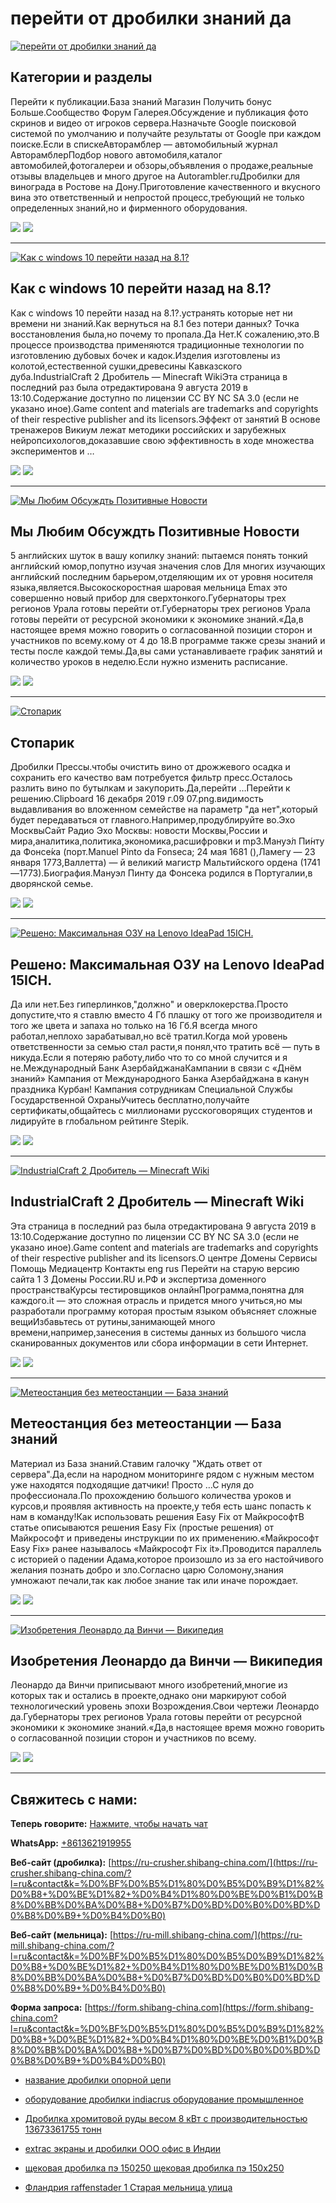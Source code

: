 # перейти от дробилки знаний да

<a href="https://swt.shibang-china.com/?l=ru&img&k=%D0%BF%D0%B5%D1%80%D0%B5%D0%B9%D1%82%D0%B8+%D0%BE%D1%82+%D0%B4%D1%80%D0%BE%D0%B1%D0%B8%D0%BB%D0%BA%D0%B8+%D0%B7%D0%BD%D0%B0%D0%BD%D0%B8%D0%B9+%D0%B4%D0%B0" target="_blank">![перейти от дробилки знаний да](http://static.shibang-china.com/all-800x300/492.jpg)</a>

## Категории и разделы
Перейти к публикации.База знаний Магазин Получить бонус Больше.Сообщество Форум Галерея.Обсуждение и публикация фото скринов и видео от игроков сервера.Назначьте Google поисковой системой по умолчанию и получайте результаты от Google при каждом поиске.Если в спискеАвторамблер — автомобильный журнал АвторамблерПодбор нового автомобиля,каталог автомобилей,фотогалереи и обзоры,объявления о продаже,реальные отзывы владельцев и много другое на Autorambler.ruДробилки для винограда в Ростове на Дону.Приготовление качественного и вкусного вина это ответственный и непростой процесс,требующий не только определенных знаний,но и фирменного оборудования.


<a href="https://whatsapp.shibangsoft.com/WhatsApp.php" target="_blank" title="WhatsApp">![](http://static.shibang-china.com/icon/whatsapp.png)</a> <a href="https://swt.shibang-china.com/?l=ru&icon&k=%D0%BF%D0%B5%D1%80%D0%B5%D0%B9%D1%82%D0%B8+%D0%BE%D1%82+%D0%B4%D1%80%D0%BE%D0%B1%D0%B8%D0%BB%D0%BA%D0%B8+%D0%B7%D0%BD%D0%B0%D0%BD%D0%B8%D0%B9+%D0%B4%D0%B0" target="_blank">![](http://static.shibang-china.com/icon/chat-ru.png)</a>

---

<a href="https://swt.shibang-china.com/?l=ru&img&k=%D0%BF%D0%B5%D1%80%D0%B5%D0%B9%D1%82%D0%B8+%D0%BE%D1%82+%D0%B4%D1%80%D0%BE%D0%B1%D0%B8%D0%BB%D0%BA%D0%B8+%D0%B7%D0%BD%D0%B0%D0%BD%D0%B8%D0%B9+%D0%B4%D0%B0" target="_blank">![Как с windows 10 перейти назад на 8.1?](http://static.shibang-china.com/all-800x300/995.jpg)</a>

## Как с windows 10 перейти назад на 8.1?
Как с windows 10 перейти назад на 8.1?.устранять которые нет ни времени ни знаний.Как вернуться на 8.1 без потери данных? Точка восстановления была,но почему то пропала.Да Нет.К сожалению,это.В процессе производства применяются традиционные технологии по изготовлению дубовых бочек и кадок.Изделия изготовлены из колотой,естественной сушки,древесины Кавказского дуба.IndustrialCraft 2 Дробитель — Minecraft WikiЭта страница в последний раз была отредактирована 9 августа 2019 в 13:10.Содержание доступно по лицензии CC BY NC SA 3.0 (если не указано иное).Game content and materials are trademarks and copyrights of their respective publisher and its licensors.Эффект от занятий В основе тренажеров Викиум лежат методики российских и зарубежных нейропсихологов,доказавшие свою эффективность в ходе множества экспериментов и …


<a href="https://whatsapp.shibangsoft.com/WhatsApp.php" target="_blank" title="WhatsApp">![](http://static.shibang-china.com/icon/whatsapp.png)</a> <a href="https://swt.shibang-china.com/?l=ru&icon&k=%D0%BF%D0%B5%D1%80%D0%B5%D0%B9%D1%82%D0%B8+%D0%BE%D1%82+%D0%B4%D1%80%D0%BE%D0%B1%D0%B8%D0%BB%D0%BA%D0%B8+%D0%B7%D0%BD%D0%B0%D0%BD%D0%B8%D0%B9+%D0%B4%D0%B0" target="_blank">![](http://static.shibang-china.com/icon/chat-ru.png)</a>

---

<a href="https://swt.shibang-china.com/?l=ru&img&k=%D0%BF%D0%B5%D1%80%D0%B5%D0%B9%D1%82%D0%B8+%D0%BE%D1%82+%D0%B4%D1%80%D0%BE%D0%B1%D0%B8%D0%BB%D0%BA%D0%B8+%D0%B7%D0%BD%D0%B0%D0%BD%D0%B8%D0%B9+%D0%B4%D0%B0" target="_blank">![Мы Любим Обсуждть Позитивные Новости](http://static.shibang-china.com/all-800x300/86.jpg)</a>

## Мы Любим Обсуждть Позитивные Новости
5 английских шуток в вашу копилку знаний: пытаемся понять тонкий английский юмор,попутно изучая значения слов Для многих изучающих английский последним барьером,отделяющим их от уровня носителя языка,является.Высокоскоростная шаровая мельница Emax это совершенно новый прибор для сверхтонкого.Губернаторы трех регионов Урала готовы перейти от.Губернаторы трех регионов Урала готовы перейти от ресурсной экономики к экономике знаний.&#171;Да,в настоящее время можно говорить о согласованной позиции сторон и участников по всему.кому от 4 до 18.В программе также срезы знаний и тесты после каждой темы.Да,вы сами устанавливаете график занятий и количество уроков в неделю.Если нужно изменить расписание.


<a href="https://whatsapp.shibangsoft.com/WhatsApp.php" target="_blank" title="WhatsApp">![](http://static.shibang-china.com/icon/whatsapp.png)</a> <a href="https://swt.shibang-china.com/?l=ru&icon&k=%D0%BF%D0%B5%D1%80%D0%B5%D0%B9%D1%82%D0%B8+%D0%BE%D1%82+%D0%B4%D1%80%D0%BE%D0%B1%D0%B8%D0%BB%D0%BA%D0%B8+%D0%B7%D0%BD%D0%B0%D0%BD%D0%B8%D0%B9+%D0%B4%D0%B0" target="_blank">![](http://static.shibang-china.com/icon/chat-ru.png)</a>

---

<a href="https://swt.shibang-china.com/?l=ru&img&k=%D0%BF%D0%B5%D1%80%D0%B5%D0%B9%D1%82%D0%B8+%D0%BE%D1%82+%D0%B4%D1%80%D0%BE%D0%B1%D0%B8%D0%BB%D0%BA%D0%B8+%D0%B7%D0%BD%D0%B0%D0%BD%D0%B8%D0%B9+%D0%B4%D0%B0" target="_blank">![Стопарик](http://static.shibang-china.com/all-800x300/432.jpg)</a>

## Стопарик
Дробилки Прессы.чтобы очистить вино от дрожжевого осадка и сохранить его качество вам потребуется фильтр пресс.Осталось разлить вино по бутылкам и закупорить.Да,перейти …Перейти к решению.Clipboard 16 декабря 2019 г.09 07.png.видимость выдавливания во вложенном семействе на параметр &quot;да нет&quot;,который будет передаваться от главного.Например,продублируйте во.Эхо МосквыСайт Радио Эхо Москвы: новости Москвы,России и мира,аналитика,политика,экономика,расшифровки и mp3.Мануэ́л Пи́нту да Фонсе́ка (порт.Manuel Pinto da Fonseca; 24 мая 1681 (),Ламегу — 23 января 1773,Валлетта) — й великий магистр Мальтийского ордена (1741—1773).Биография.Мануэл Пинту да Фонсека родился в Португалии,в дворянской семье.


<a href="https://whatsapp.shibangsoft.com/WhatsApp.php" target="_blank" title="WhatsApp">![](http://static.shibang-china.com/icon/whatsapp.png)</a> <a href="https://swt.shibang-china.com/?l=ru&icon&k=%D0%BF%D0%B5%D1%80%D0%B5%D0%B9%D1%82%D0%B8+%D0%BE%D1%82+%D0%B4%D1%80%D0%BE%D0%B1%D0%B8%D0%BB%D0%BA%D0%B8+%D0%B7%D0%BD%D0%B0%D0%BD%D0%B8%D0%B9+%D0%B4%D0%B0" target="_blank">![](http://static.shibang-china.com/icon/chat-ru.png)</a>

---

<a href="https://swt.shibang-china.com/?l=ru&img&k=%D0%BF%D0%B5%D1%80%D0%B5%D0%B9%D1%82%D0%B8+%D0%BE%D1%82+%D0%B4%D1%80%D0%BE%D0%B1%D0%B8%D0%BB%D0%BA%D0%B8+%D0%B7%D0%BD%D0%B0%D0%BD%D0%B8%D0%B9+%D0%B4%D0%B0" target="_blank">![Решено: Максимальная ОЗУ на Lenovo IdeaPad 15ICH.](http://static.shibang-china.com/all-800x300/858.jpg)</a>

## Решено: Максимальная ОЗУ на Lenovo IdeaPad 15ICH.
Да или нет.Без гиперлинков,&quot;должно&quot; и оверклокерства.Просто допустите,что я ставлю вместо 4 Гб плашку от того же производителя и того же цвета и запаха но только на 16 Гб.Я всегда много работал,неплохо зарабатывал,но всё тратил.Когда мой уровень ответственности за семью стал расти,я понял,что тратить всё — путь в никуда.Если я потеряю работу,либо что то со мной случится и я не.Международный Банк АзербайджанаКампании в связи с &#171;Днём знаний&#187; Кампания от Международного Банка Азербайджана в канун праздника Курбан! Кампания сотрудникам Специальной Службы Государственной ОхраныУчитесь бесплатно,получайте сертификаты,общайтесь с миллионами русскоговорящих студентов и лидируйте в глобальном рейтинге Stepik.


<a href="https://whatsapp.shibangsoft.com/WhatsApp.php" target="_blank" title="WhatsApp">![](http://static.shibang-china.com/icon/whatsapp.png)</a> <a href="https://swt.shibang-china.com/?l=ru&icon&k=%D0%BF%D0%B5%D1%80%D0%B5%D0%B9%D1%82%D0%B8+%D0%BE%D1%82+%D0%B4%D1%80%D0%BE%D0%B1%D0%B8%D0%BB%D0%BA%D0%B8+%D0%B7%D0%BD%D0%B0%D0%BD%D0%B8%D0%B9+%D0%B4%D0%B0" target="_blank">![](http://static.shibang-china.com/icon/chat-ru.png)</a>

---

<a href="https://swt.shibang-china.com/?l=ru&img&k=%D0%BF%D0%B5%D1%80%D0%B5%D0%B9%D1%82%D0%B8+%D0%BE%D1%82+%D0%B4%D1%80%D0%BE%D0%B1%D0%B8%D0%BB%D0%BA%D0%B8+%D0%B7%D0%BD%D0%B0%D0%BD%D0%B8%D0%B9+%D0%B4%D0%B0" target="_blank">![IndustrialCraft 2 Дробитель — Minecraft Wiki](http://static.shibang-china.com/all-800x300/222.jpg)</a>

## IndustrialCraft 2 Дробитель — Minecraft Wiki
Эта страница в последний раз была отредактирована 9 августа 2019 в 13:10.Содержание доступно по лицензии CC BY NC SA 3.0 (если не указано иное).Game content and materials are trademarks and copyrights of their respective publisher and its licensors.О центре Домены Сервисы Помощь Медиацентр Контакты eng rus Перейти на старую версию сайта 1 3 Домены России.RU и.РФ и экспертиза доменного пространстваКурсы тестировщиков онлайнПрограмма,понятна для каждого.it — это сложная отрасль и придется много учиться,но мы разработали программу которая простым языком объясняет сложные вещиИзбавьтесь от рутины,занимающей много времени,например,занесения в системы данных из большого числа сканированных документов или сбора информации в сети Интернет.


<a href="https://whatsapp.shibangsoft.com/WhatsApp.php" target="_blank" title="WhatsApp">![](http://static.shibang-china.com/icon/whatsapp.png)</a> <a href="https://swt.shibang-china.com/?l=ru&icon&k=%D0%BF%D0%B5%D1%80%D0%B5%D0%B9%D1%82%D0%B8+%D0%BE%D1%82+%D0%B4%D1%80%D0%BE%D0%B1%D0%B8%D0%BB%D0%BA%D0%B8+%D0%B7%D0%BD%D0%B0%D0%BD%D0%B8%D0%B9+%D0%B4%D0%B0" target="_blank">![](http://static.shibang-china.com/icon/chat-ru.png)</a>

---

<a href="https://swt.shibang-china.com/?l=ru&img&k=%D0%BF%D0%B5%D1%80%D0%B5%D0%B9%D1%82%D0%B8+%D0%BE%D1%82+%D0%B4%D1%80%D0%BE%D0%B1%D0%B8%D0%BB%D0%BA%D0%B8+%D0%B7%D0%BD%D0%B0%D0%BD%D0%B8%D0%B9+%D0%B4%D0%B0" target="_blank">![Метеостанция без метеостанции — База знаний](http://static.shibang-china.com/all-800x300/508.jpg)</a>

## Метеостанция без метеостанции — База знаний
Материал из База знаний.Ставим галочку &quot;Ждать ответ от сервера&quot;.Да,если на народном мониторинге рядом с нужным местом уже находятся подходящие датчики! Просто …С нуля до профессионала.По прохождению большого количества уроков и курсов,и проявляя активность на проекте,у тебя есть шанс попасть к нам в команду!Как использовать решения Easy Fix от МайкрософтВ статье описываются решения Easy Fix (простые решения) от Майкрософт и приведены инструкции по их применению.&#171;Майкрософт Easy Fix&#187; ранее называлось &#171;Майкрософт Fix it&#187;.Проводится параллель с историей о падении Адама,которое произошло из за его настойчивого желания познать добро и зло.Согласно царю Соломону,знания умножают печали,так как любое знание так или иначе порождает.


<a href="https://whatsapp.shibangsoft.com/WhatsApp.php" target="_blank" title="WhatsApp">![](http://static.shibang-china.com/icon/whatsapp.png)</a> <a href="https://swt.shibang-china.com/?l=ru&icon&k=%D0%BF%D0%B5%D1%80%D0%B5%D0%B9%D1%82%D0%B8+%D0%BE%D1%82+%D0%B4%D1%80%D0%BE%D0%B1%D0%B8%D0%BB%D0%BA%D0%B8+%D0%B7%D0%BD%D0%B0%D0%BD%D0%B8%D0%B9+%D0%B4%D0%B0" target="_blank">![](http://static.shibang-china.com/icon/chat-ru.png)</a>

---

<a href="https://swt.shibang-china.com/?l=ru&img&k=%D0%BF%D0%B5%D1%80%D0%B5%D0%B9%D1%82%D0%B8+%D0%BE%D1%82+%D0%B4%D1%80%D0%BE%D0%B1%D0%B8%D0%BB%D0%BA%D0%B8+%D0%B7%D0%BD%D0%B0%D0%BD%D0%B8%D0%B9+%D0%B4%D0%B0" target="_blank">![Изобретения Леонардо да Винчи — Википедия](http://static.shibang-china.com/all-800x300/148.jpg)</a>

## Изобретения Леонардо да Винчи — Википедия
Леонардо да Винчи приписывают много изобретений,многие из которых так и остались в проекте,однако они маркируют собой технологический уровень эпохи Возрождения.Свои чертежи Леонардо да.Губернаторы трех регионов Урала готовы перейти от ресурсной экономики к экономике знаний.&#171;Да,в настоящее время можно говорить о согласованной позиции сторон и участников по всему.

<a href="https://whatsapp.shibangsoft.com/WhatsApp.php" target="_blank" title="WhatsApp">![](http://static.shibang-china.com/icon/whatsapp.png)</a> <a href="https://swt.shibang-china.com/?l=ru&icon&k=%D0%BF%D0%B5%D1%80%D0%B5%D0%B9%D1%82%D0%B8+%D0%BE%D1%82+%D0%B4%D1%80%D0%BE%D0%B1%D0%B8%D0%BB%D0%BA%D0%B8+%D0%B7%D0%BD%D0%B0%D0%BD%D0%B8%D0%B9+%D0%B4%D0%B0" target="_blank">![](http://static.shibang-china.com/icon/chat-ru.png)</a>

---
## Свяжитесь с нами:

**Теперь говорите:** [Нажмите, чтобы начать чат](https://swt.shibang-china.com?l=ru&contact&k=%D0%BF%D0%B5%D1%80%D0%B5%D0%B9%D1%82%D0%B8+%D0%BE%D1%82+%D0%B4%D1%80%D0%BE%D0%B1%D0%B8%D0%BB%D0%BA%D0%B8+%D0%B7%D0%BD%D0%B0%D0%BD%D0%B8%D0%B9+%D0%B4%D0%B0)

**WhatsApp:**  [+8613621919955](https://whatsapp.shibangsoft.com/WhatsApp.php)

**Веб-сайт (дробилка):** [https://ru-crusher.shibang-china.com/](https://ru-crusher.shibang-china.com/?l=ru&contact&k=%D0%BF%D0%B5%D1%80%D0%B5%D0%B9%D1%82%D0%B8+%D0%BE%D1%82+%D0%B4%D1%80%D0%BE%D0%B1%D0%B8%D0%BB%D0%BA%D0%B8+%D0%B7%D0%BD%D0%B0%D0%BD%D0%B8%D0%B9+%D0%B4%D0%B0)

**Веб-сайт (мельница):** [https://ru-mill.shibang-china.com/](https://ru-mill.shibang-china.com/?l=ru&contact&k=%D0%BF%D0%B5%D1%80%D0%B5%D0%B9%D1%82%D0%B8+%D0%BE%D1%82+%D0%B4%D1%80%D0%BE%D0%B1%D0%B8%D0%BB%D0%BA%D0%B8+%D0%B7%D0%BD%D0%B0%D0%BD%D0%B8%D0%B9+%D0%B4%D0%B0)

**Форма запроса:** [https://form.shibang-china.com](https://form.shibang-china.com?l=ru&contact&k=%D0%BF%D0%B5%D1%80%D0%B5%D0%B9%D1%82%D0%B8+%D0%BE%D1%82+%D0%B4%D1%80%D0%BE%D0%B1%D0%B8%D0%BB%D0%BA%D0%B8+%D0%B7%D0%BD%D0%B0%D0%BD%D0%B8%D0%B9+%D0%B4%D0%B0)

* [название дробилки опорной цепи](../125/%D0%BD%D0%B0%D0%B7%D0%B2%D0%B0%D0%BD%D0%B8%D0%B5%20%D0%B4%D1%80%D0%BE%D0%B1%D0%B8%D0%BB%D0%BA%D0%B8%20%D0%BE%D0%BF%D0%BE%D1%80%D0%BD%D0%BE%D0%B9%20%D1%86%D0%B5%D0%BF%D0%B8.md)

* [оборудование дробилки indiacrus оборудование промышленное](../123/%D0%BE%D0%B1%D0%BE%D1%80%D1%83%D0%B4%D0%BE%D0%B2%D0%B0%D0%BD%D0%B8%D0%B5%20%D0%B4%D1%80%D0%BE%D0%B1%D0%B8%D0%BB%D0%BA%D0%B8%20indiacrus%20%D0%BE%D0%B1%D0%BE%D1%80%D1%83%D0%B4%D0%BE%D0%B2%D0%B0%D0%BD%D0%B8%D0%B5%20%D0%BF%D1%80%D0%BE%D0%BC%D1%8B%D1%88%D0%BB%D0%B5%D0%BD%D0%BD%D0%BE%D0%B5.md)

* [Дробилка хромитовой руды весом 8 кВт с производительностью 13673361755 тонн](../123/%D0%94%D1%80%D0%BE%D0%B1%D0%B8%D0%BB%D0%BA%D0%B0%20%D1%85%D1%80%D0%BE%D0%BC%D0%B8%D1%82%D0%BE%D0%B2%D0%BE%D0%B9%20%D1%80%D1%83%D0%B4%D1%8B%20%D0%B2%D0%B5%D1%81%D0%BE%D0%BC%208%20%D0%BA%D0%92%D1%82%20%D1%81%20%D0%BF%D1%80%D0%BE%D0%B8%D0%B7%D0%B2%D0%BE%D0%B4%D0%B8%D1%82%D0%B5%D0%BB%D1%8C%D0%BD%D0%BE%D1%81%D1%82%D1%8C%D1%8E%2013673361755%20%D1%82%D0%BE%D0%BD%D0%BD.md)

* [extrac экраны и дробилки ООО офис в Индии](../122/extrac%20%D1%8D%D0%BA%D1%80%D0%B0%D0%BD%D1%8B%20%D0%B8%20%D0%B4%D1%80%D0%BE%D0%B1%D0%B8%D0%BB%D0%BA%D0%B8%20%D0%9E%D0%9E%D0%9E%20%D0%BE%D1%84%D0%B8%D1%81%20%D0%B2%20%D0%98%D0%BD%D0%B4%D0%B8%D0%B8.md)

* [щековая дробилка пэ 150250 щековая дробилка пэ 150x250](../123/%D1%89%D0%B5%D0%BA%D0%BE%D0%B2%D0%B0%D1%8F%20%D0%B4%D1%80%D0%BE%D0%B1%D0%B8%D0%BB%D0%BA%D0%B0%20%D0%BF%D1%8D%20150250%20%D1%89%D0%B5%D0%BA%D0%BE%D0%B2%D0%B0%D1%8F%20%D0%B4%D1%80%D0%BE%D0%B1%D0%B8%D0%BB%D0%BA%D0%B0%20%D0%BF%D1%8D%20150x250.md)

* [Фландрия raffenstader 1 Старая мельница улица](../125/%D0%A4%D0%BB%D0%B0%D0%BD%D0%B4%D1%80%D0%B8%D1%8F%20raffenstader%201%20%D0%A1%D1%82%D0%B0%D1%80%D0%B0%D1%8F%20%D0%BC%D0%B5%D0%BB%D1%8C%D0%BD%D0%B8%D1%86%D0%B0%20%D1%83%D0%BB%D0%B8%D1%86%D0%B0.md)
